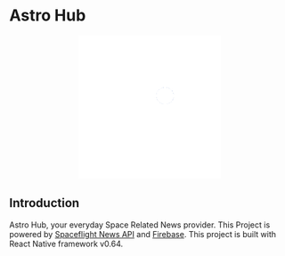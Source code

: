 # Astro Hub

<p align="center">
  <img src="./src/assets/images/Logo-AstroHub-Full.png" alt="Astro Hub Logo Full" width="256" height="256">
</p>

## Introduction

Astro Hub, your everyday Space Related News provider. This Project is powered by [Spaceflight News API](https://www.spaceflightnewsapi.net) and [Firebase](https://firebase.google.com).
This project is built with React Native framework v0.64.
